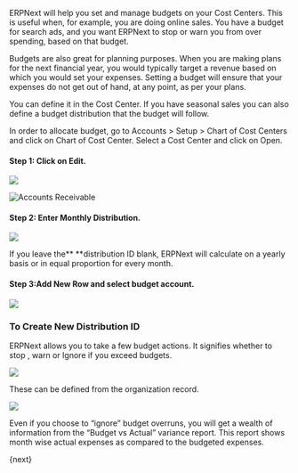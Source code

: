 ERPNext will help you set and manage budgets on your Cost Centers. This is
useful when, for example, you are doing online sales. You have a budget for
search ads, and you want ERPNext to stop or warn you from over spending, based
on that budget.

Budgets are also great for planning purposes. When you are making plans for
the next financial year, you would typically target a revenue based on which
you would set your expenses. Setting a budget will ensure that your expenses
do not get out of hand, at any point, as per your plans.

You can define it in the Cost Center. If you have seasonal sales you can also
define a budget distribution that the budget will follow.

In order to allocate budget, go to Accounts > Setup > Chart of Cost Centers and click on Chart of Cost Center.
Select a Cost Center and click on Open.

#### Step 1: Click on Edit.

![]({{docs_base_url}}/assets/old_images/erpnext/budgeting-1.png)  

<img alt="Accounts Receivable" class="screenshot" src="{{docs_base_url}}/assets/img/accounts/accounts-receivable.png">

#### Step 2: Enter Monthly Distribution.

![]({{docs_base_url}}/assets/old_images/erpnext/budgeting-2-1.png)


If you leave the** **distribution ID blank, ERPNext will calculate on a yearly
basis or in equal proportion for every month.

#### Step 3:Add New Row and select budget account.  



![]({{docs_base_url}}/assets/old_images/erpnext/budgeting-3.png)  



### To Create New Distribution ID

ERPNext allows you to take a few budget actions. It signifies whether to stop
, warn or Ignore  if you exceed budgets.  

![]({{docs_base_url}}/assets/old_images/erpnext/budgeting-4.png)



These can be defined from the organization record.

![]({{docs_base_url}}/assets/old_images/erpnext/budgeting-4-1.png)  



Even if you choose to “ignore” budget overruns, you will get a wealth of
information from the “Budget vs Actual” variance report. This report shows
month wise actual expenses as compared to the budgeted expenses.

{next}
